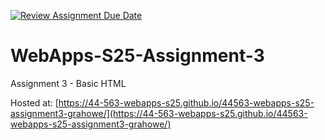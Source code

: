 [![Review Assignment Due Date](https://classroom.github.com/assets/deadline-readme-button-22041afd0340ce965d47ae6ef1cefeee28c7c493a6346c4f15d667ab976d596c.svg)](https://classroom.github.com/a/dtnQoQgg)
# WebApps-S25-Assignment-3
Assignment 3 - Basic HTML

Hosted at: [https://44-563-webapps-s25.github.io/44563-webapps-s25-assignment3-grahowe/](https://44-563-webapps-s25.github.io/44563-webapps-s25-assignment3-grahowe/)
